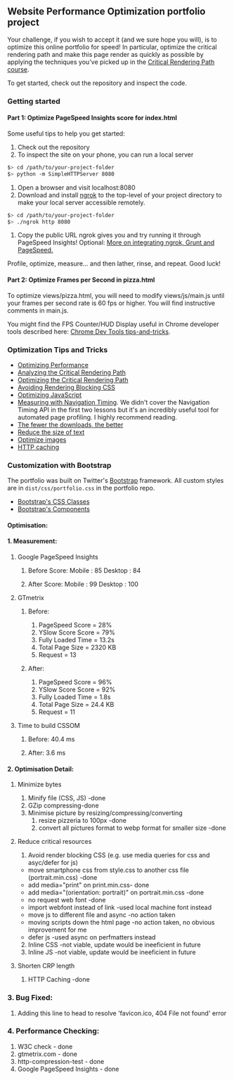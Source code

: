 ## Website Performance Optimization portfolio project

Your challenge, if you wish to accept it (and we sure hope you will), is to optimize this online portfolio for speed! In particular, optimize the critical rendering path and make this page render as quickly as possible by applying the techniques you've picked up in the [Critical Rendering Path course](https://www.udacity.com/course/ud884).

To get started, check out the repository and inspect the code.

### Getting started

#### Part 1: Optimize PageSpeed Insights score for index.html

Some useful tips to help you get started:

1. Check out the repository
1. To inspect the site on your phone, you can run a local server

  ```bash
  $> cd /path/to/your-project-folder
  $> python -m SimpleHTTPServer 8080
  ```

1. Open a browser and visit localhost:8080
1. Download and install [ngrok](https://ngrok.com/) to the top-level of your project directory to make your local server accessible remotely.

  ``` bash
  $> cd /path/to/your-project-folder
  $> ./ngrok http 8080
  ```

1. Copy the public URL ngrok gives you and try running it through PageSpeed Insights! Optional: [More on integrating ngrok, Grunt and PageSpeed.](http://www.jamescryer.com/2014/06/12/grunt-pagespeed-and-ngrok-locally-testing/)

Profile, optimize, measure... and then lather, rinse, and repeat. Good luck!

#### Part 2: Optimize Frames per Second in pizza.html

To optimize views/pizza.html, you will need to modify views/js/main.js until your frames per second rate is 60 fps or higher. You will find instructive comments in main.js. 

You might find the FPS Counter/HUD Display useful in Chrome developer tools described here: [Chrome Dev Tools tips-and-tricks](https://developer.chrome.com/devtools/docs/tips-and-tricks).

### Optimization Tips and Tricks
* [Optimizing Performance](https://developers.google.com/web/fundamentals/performance/ "web performance")
* [Analyzing the Critical Rendering Path](https://developers.google.com/web/fundamentals/performance/critical-rendering-path/analyzing-crp.html "analyzing crp")
* [Optimizing the Critical Rendering Path](https://developers.google.com/web/fundamentals/performance/critical-rendering-path/optimizing-critical-rendering-path.html "optimize the crp!")
* [Avoiding Rendering Blocking CSS](https://developers.google.com/web/fundamentals/performance/critical-rendering-path/render-blocking-css.html "render blocking css")
* [Optimizing JavaScript](https://developers.google.com/web/fundamentals/performance/critical-rendering-path/adding-interactivity-with-javascript.html "javascript")
* [Measuring with Navigation Timing](https://developers.google.com/web/fundamentals/performance/critical-rendering-path/measure-crp.html "nav timing api"). We didn't cover the Navigation Timing API in the first two lessons but it's an incredibly useful tool for automated page profiling. I highly recommend reading.
* <a href="https://developers.google.com/web/fundamentals/performance/optimizing-content-efficiency/eliminate-downloads.html">The fewer the downloads, the better</a>
* <a href="https://developers.google.com/web/fundamentals/performance/optimizing-content-efficiency/optimize-encoding-and-transfer.html">Reduce the size of text</a>
* <a href="https://developers.google.com/web/fundamentals/performance/optimizing-content-efficiency/image-optimization.html">Optimize images</a>
* <a href="https://developers.google.com/web/fundamentals/performance/optimizing-content-efficiency/http-caching.html">HTTP caching</a>

### Customization with Bootstrap
The portfolio was built on Twitter's <a href="http://getbootstrap.com/">Bootstrap</a> framework. All custom styles are in `dist/css/portfolio.css` in the portfolio repo.

* <a href="http://getbootstrap.com/css/">Bootstrap's CSS Classes</a>
* <a href="http://getbootstrap.com/components/">Bootstrap's Components</a>



#### Optimisation:
#### 1. Measurement:
1) Google PageSpeed Insights

    1. Before Score:
        Mobile  :   85
        Desktop :   84

    2. After Score:
        Mobile  :   99
        Desktop :   100

2) GTmetrix
    1. Before:
        1. PageSpeed Score      =   28%
        2. YSlow Score Score    =   79%
        3. Fully Loaded Time    =   13.2s
        4. Total Page Size      =   2320 KB
        5. Request              =   13

    2. After:
        1. PageSpeed Score      =   96%
        2. YSlow Score Score    =   92%
        3. Fully Loaded Time    =   1.8s
        4. Total Page Size      =   24.4 KB
        5. Request              =   11

3) Time to build CSSOM
    1. Before:
        40.4 ms

    2. After:
        3.6 ms

#### 2. Optimisation Detail:
1) Minimize bytes
    1) Minify file (CSS, JS) -done
    2) GZip compressing-done
    3) Minimise picture by resizing/compressing/converting 
        1) resize pizzeria to 100px -done
        2) convert all pictures format to webp format for smaller       size -done

2) Reduce critical resources
    1) Avoid render blocking CSS (e.g. use media queries for css and asyc/defer for js)
    - move smartphone css from style.css to another css file (portrait.min.css) -done
    - add media="print" on print.min.css- done
    - add media="(orientation: portrait)" on portrait.min.css -done
    - no request web font -done
    - import webfont instead of link -used local machine font instead
    - move js to different file and async -no action taken
    - moving scripts down the html page -no action taken, no obvious    improvement for me
    - defer js -used async on perfmatters instead
    2) Inline CSS -not viable, update would be ineeficient in future
    3) Inline JS -not viable, update would be ineeficient in future

3) Shorten CRP length
    1) HTTP Caching -done

### 3. Bug Fixed:
1. Adding this line <!-- <link rel="shortcut icon" href="#"> --> to     head to resolve 'favicon.ico, 404 File not found' error

### 4. Performance Checking:
1. W3C check                    - done
2. gtmetrix.com                 - done
3. http-compression-test        - done
4. Google PageSpeed Insights    - done


